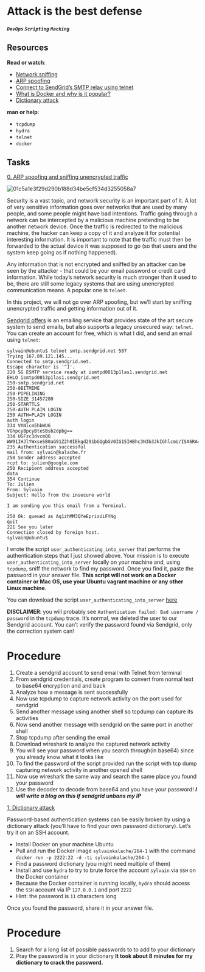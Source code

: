 # Attack is the best defense
##### `DevOps` `Scripting` `Hacking`
## Resources
**Read or watch**:

* [Network sniffing](https://www.lifewire.com/definition-of-sniffer-817996)
* [ARP spoofing](https://www.veracode.com/security/arp-spoofing)
* [Connect to SendGrid’s SMTP relay using telnet](https://docs.sendgrid.com/ui/account-and-settings/troubleshooting-delays-and-latency)
* [What is Docker and why is it popular?](https://www.zdnet.com/article/what-is-docker-and-why-is-it-so-darn-popular/)
* [Dictionary attack](https://en.wikipedia.org/wiki/Dictionary_attack)

**man or help**:

* `tcpdump`
* `hydra`
* `telnet`
* `docker`

## Tasks

[0. ARP spoofing and sniffing unencrypted traffic](./0-sniffing)

![01c5a1e3f29d290b188d34be5cf534d3255058a7](https://github.com/samuelselasi/alx-system_engineering-devops/assets/85158665/a245aa64-c03a-48de-9787-17abf62639a3)

Security is a vast topic, and network security is an important part of it. A lot of very sensitive information goes over networks that are used by many people, and some people might have bad intentions. Traffic going through a network can be intercepted by a malicious machine pretending to be another network device. Once the traffic is redirected to the malicious machine, the hacker can keep a copy of it and analyze it for potential interesting information. It is important to note that the traffic must then be forwarded to the actual device it was supposed to go (so that users and the system keep going as if nothing happened).

Any information that is not encrypted and sniffed by an attacker can be seen by the attacker - that could be your email password or credit card information. While today’s network security is much stronger than it used to be, there are still some legacy systems that are using unencrypted communication means. A popular one is `telnet`.

In this project, we will not go over ARP spoofing, but we’ll start by sniffing unencrypted traffic and getting information out of it.

[Sendgrid offers](https://sendgrid.com/) is an emailing service that provides state of the art secure system to send emails, but also supports a legacy unsecured way: `telnet`. You can create an account for free, which is what I did, and send an email using `telnet`:

```
sylvain@ubuntu$ telnet smtp.sendgrid.net 587
Trying 167.89.121.145...
Connected to smtp.sendgrid.net.
Escape character is '^]'.
220 SG ESMTP service ready at ismtpd0013p1las1.sendgrid.net
EHLO ismtpd0013p1las1.sendgrid.net
250-smtp.sendgrid.net
250-8BITMIME
250-PIPELINING
250-SIZE 31457280
250-STARTTLS
250-AUTH PLAIN LOGIN
250 AUTH=PLAIN LOGIN
auth login           
334 VXNlcm5hbWU6
VGhpcyBpcyBteSBsb2dpbg==
334 UGFzc3dvcmQ6
WW91IHJlYWxseSB0aG91Z2h0IEkgd291bGQgbGV0IG15IHBhc3N3b3JkIGhlcmU/ISA6RA==
235 Authentication successful
mail from: sylvain@kalache.fr
250 Sender address accepted
rcpt to: julien@google.com
250 Recipient address accepted
data
354 Continue
To: Julien
From: Sylvain
Subject: Hello from the insecure world

I am sending you this email from a Terminal.
.
250 Ok: queued as Aq1zhMM3QYeEprixUiFYNg
quit
221 See you later
Connection closed by foreign host.
sylvain@ubuntu$
```
I wrote the script `user_authenticating_into_server` that performs the authentication steps that I just showed above. Your mission is to execute `user_authenticating_into_server` locally on your machine and, using `tcpdump`, sniff the network to find my password. Once you find it, paste the password in your answer file. **This script will not work on a Docker container or Mac OS, use your Ubuntu vagrant machine or any other Linux machine**.

You can download the script `user_authenticating_into_server` [here](https://intranet.alxswe.com/rltoken/GE_FoAUArlVccQlt7CuBGA)

**DISCLAIMER**: you will probably see `Authentication failed: Bad username / password` in the `tcpdump` trace. It’s normal, we deleted the user to our Sendgrid account. You can’t verify the password found via Sendgrid, only the correction system can!

# Procedure
1. Create a sendgrid account to send email with Telnet from terminal
2. From sendgrid credentials, create program to convert from normal text to base64 encryption and and back
3. Analyze how a message is sent successfully
4. Now use tcpdump to capture network activity on the port used for sendgrid
5. Send another message using another shell so tcpdump can capture its activities
6. Now send another message with sendgrid on the same port in another shell
7. Stop tcpdump after sending the email
8. Download wireshark to analyze the captured network activity
9. You will see your password when you search through(in base64) since you already know what it looks like
10. To find the password of the script provided run the script with tcp dump capturing network activity in another opened shell
11. Now use wireshark the same way and search the same place you found your password
12. Use the decoder to decode from base64 and you have your password!
***I will write a blog on this if sendgrid unbans my IP***



[1. Dictionary attack](./1-dictionary_attack)

Password-based authentication systems can be easily broken by using a dictionary attack (you’ll have to find your own password dictionary). Let’s try it on an SSH account.

* Install Docker on your machine Ubuntu
* Pull and run the Docker image `sylvainkalache/264-1` with the command `docker run -p 2222:22 -d -ti sylvainkalache/264-1`
* Find a password dictionary (you might need multiple of them)
* Install and use `hydra` to try to brute force the account `sylvain` via `SSH` on the Docker container
* Because the Docker container is running locally, `hydra` should access the `SSH` account via IP `127.0.0.1` and port `2222`
* Hint: the password is `11` characters long

Once you found the password, share it in your answer file.

# Procedure
1. Search for a long list of possible passwords to to add to your dictionary
2. Pray the password is in your dictionary
**It took about 8 minutes for my dictionary to crack the password.**
